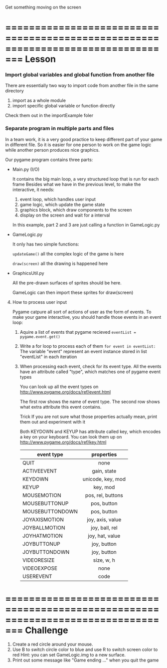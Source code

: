 Get something moving on the screen

=================================================================================
Lesson
=================================================================================
### Import global variables and global function from another file
There are essentially two way to import code from another file in the same directory

1. import as a whole module
2. import specific global variable or function directly

Check them out in the importExample foler

### Separate program in multiple parts and files
In a team work, it is a very good practice to keep different part of your game in different file.
So it is easier for one person to work on the game logic while another person produces nice graphics.

Our pygame program contains three parts:

* Main.py (I/O)

	It contains the big main loop, a very structured loop that is run for each frame
	Besides what we have in the previous level, to make the interactive, it needs:
	
	1. event loop, which handles user input
	2. game logic, which update the game state
	3. graphics block, which draw components to the screen
	4. display on the screen and wait for a interval
		
	In this example, part 2 and 3 are just calling a function in GameLogic.py

* GameLogic.py

	It only has two simple functions:
	
	``updateGame()``		all the complex logic of the game is here
	
	``draw(screen)``		all the drawing is happened here

* GraphicsUtil.py

	All the pre-drawn surfaces of sprites should be here.
	
	GameLogic can then import these sprites for draw(screen)


4. How to process user input

	Pygame catpure all sort of actions of user as the form of events.
	To make your game interactive, you should handle those events in an event loop:
		
	1. Aquire a list of events that pygame recieved			``eventList = pygame.event.get()``
	2. Write a for loop to process each of them			``for event in eventList:``
		The variable "event" represent an event instance stored in list "eventList" in each iteration
	3. When processing each event, check for its event type.
		All the events have an attribute called "type", which matches one of pygame event types
		
		You can look up all the event types on http://www.pygame.org/docs/ref/event.html
		
		The first row shows the name of event type.
		The second row shows what extra attribute this event contains.
		
		Trick If you are not sure what those properties actually mean, print them out and experiment with it
		
		Both KEYDOWN and KEYUP has attribute called key, which encodes a key on your keyboard.
			You can look them up on http://www.pygame.org/docs/ref/key.html
		
		| event type    | properties |
		| ------------- |:-------------:|
		|QUIT             |none|
		|ACTIVEEVENT      |gain, state|
		|KEYDOWN          |unicode, key, mod|
		|KEYUP            |key, mod|
		|MOUSEMOTION      |pos, rel, buttons|
		|MOUSEBUTTONUP    |pos, button|
		|MOUSEBUTTONDOWN  |pos, button|
		|JOYAXISMOTION    |joy, axis, value|
		|JOYBALLMOTION    |joy, ball, rel|
		|JOYHATMOTION     |joy, hat, value|
		|JOYBUTTONUP      |joy, button|
		|JOYBUTTONDOWN    |joy, button|
		|VIDEORESIZE      |size, w, h|
		|VIDEOEXPOSE      |none|
		|USEREVENT        |code|	


=================================================================================
Challenge
=================================================================================
1. Create a red circle around your mouse.
2. Use B to switch circle color to blue and use R to switch screen color to red
	Hint: you can set GameLogic.img to a new surface.
3. Print out some message like "Game ending ..." when you quit the game
